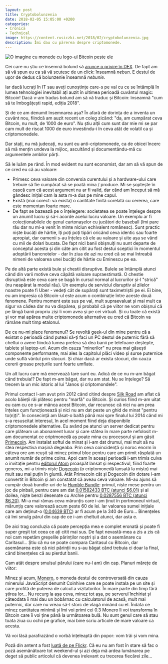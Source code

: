 ```yaml
---
layout: post
title: Cryptobolunzenia
date: 2018-02-05 15:05:00 +0200
categories:
- Cronică
- Technical
image: https://content.rusiczki.net/2018/02/cryptobolunzenia.jpg
description: Îmi dau cu părerea despre criptomonede.
---
```

![O imagine cu monede cu logo-ul Bitcoin peste ele](https://content.rusiczki.net/2018/02/cryptobolunzenia.jpg)

Cei care nu știu ce însemnă bolund să [arunce o privire în DEX](https://dexonline.ro/definitie/bol%C3%A2nd). De fapt am să vă spun eu ca să vă scutesc de un click: înseamnă *nebun*. E destul de ușor de dedus că bolunzenie înseamnă *nebunie*.

Iar dacă lucrați în IT sau aveți cunoștințe care-s pe val cu ce se întâmplă în lumea tehnologiei inevitabil ați auzit în ultimea perioadă cuvântul magic: Bitcoin! Dacă v-am tradus bolund am să vă traduc și Bitcoin: înseamnă "cum să te îmbogățești rapid, ediția 2018".

Și de ce am denumit însemnarea așa? În afară de dorința de a inventa un cuvânt nou, fiindcă am auzit recent un coleg zicând: "da, am cumpărat ceva Bitcoin, nu mult, de 1000 de euro". Nu știu alții cum sunt dar mie mi se par cam mult de riscat 1000 de euro investindu-i în ceva atât de volatil ca și criptomonedele.

Dar stați, nu mă judecați, nu sunt eu anti-criptomonede, ca de obicei încerc să mă mențin undeva la mijloc, ascultând și documentându-mă cu argumentele ambilor părți.

Să le luăm pe rând. În mod evident nu sunt economist, dar am să vă spun de ce cred eu că au valoare:

- Primesc ceva valoare din conversia curentului și a hardware-ului care trebuie să fie cumpărat să se poată mina / produce. Mi se șoptește în cască cum că acest argument nu ar fi valid, dar când am început să mă gândesc inițial cam la asta m-a dus pe mine capul.
- Există (mai corect: va exista) o cantitate finită corelată cu cererea, care este momentan foarte mare.
- De fapt se bazează pe o înțelegere: societatea se poate înțelege despre un anumit lucru și să-i acorde acelui lucru valoare. Un exemplu ar fi colecționabilele de genul cartonașelor cu jucători de baseball (îmi pare rău dar nu mi-a venit în minte niciun echivalent românesc). Sunt practic niște bucăți de hârtie, îți poți poți tipări oricând ceva identic sau foarte apropiat, dar oamenii s-au înțeles că ele au valoare și uite așa se vând cu mii de dolari bucata. De fapt nici banii obișnuiți nu sunt departe de conceptul acesta și din câte am citit au fost destui sceptici în momentul adoptării bancnotelor - dar în ziua de azi nu cred că se mai întreabă nimeni de valoarea unei bucăți de hârtie cu Eminescu pe ea.

Pe de altă parte există bule și chestii disruptive. Bulele se întâmplă atunci când din varii motive ceva căpătă valoare supraestimată. O chestie disruptivă este ceva care se bagă în cursul normal al lucrurilor și-l "strică" (nu neapărat la modul rău). Un exemplu de serviciul disruptiv al zilelor noastre poate fi Uber - vedeți cât de supărați sunt taximetriștii pe ei. Ei bine, eu am impresia că Bitcoin-ul este acum o combinație între aceste două fenomene. Pentru moment este sus pe val, mult supraevaluat și mai mult ca sigur va cădea dar nu va dispărea, și probabil că pe viitor ne vom obișnui că pe lângă banii propriu ziși îi vom avea și pe cei virtuali. Și cu toate că există și vor mai apărea multe criptomonede alternative eu cred că Bitcoin va rămâne mult timp etalonul.

De ce nu-mi place fenomenul? Se revoltă geek-ul din mine pentru că a existat o perioadă când puteai să-ți faci un PC destul de puternic fără să cheltui o avere fiindcă lumea prefera să dea banii pe telefoane deștepte, tablete și laptop-uri. Acum din cauza "minerilor" nu prea mai găsești componente performante, mai ales la capitolul plăci video și surse puternice unde suflă vântul prin stocuri. Și chiar dacă ar exista stocuri, din cauza cererii groase prețurile sunt foarte umflate.

Un alt lucru care mă enervează tare sunt eu. Adică de ce nu m-am băgat când trebuia!? De fapt m-am băgat, dar nu am stat. Nu se înțelege? Să trecem la un mic istoric al lui "Janos și criptomondele".

Primul contact l-am avut prin 2012 când citind despre [Silk Road](https://en.wikipedia.org/wiki/Silk_Road_\(marketplace\)) am aflat că acolo băieții răi plătesc pentru "marfă" cu Bitcoin. Și curios fiind m-am uitat eu cam cu ce s-ar mânca acest Bitcoin, dar recunosc că nici nu am prea înțeles cum funcționează și nici nu am dat peste un ghid de minat "pentru to(n)ți". În consecință am lăsat-o baltă până mai spre finalul lui 2014 când mi s-a resuscitat interesul, în acel moment fiind deja disponibile criptomonedele alternative. Eu având pe atunci un server dedicat pentru care plăteam un abonament lunar și care stătea în mare parte nefolosit m-am documentat ce criptmonedă aș poate mina cu procesorul și am găsit [Primecoin](https://en.wikipedia.org/wiki/Primecoin). Am instalat softul de minat și i-am dat drumul, mai mult să nu stea respectiva mașină degeaba. Prin ceva coincidență și noroc enorm în câteva ore am reușit să minez primul bloc pentru care am primit răsplată un anumit număr de prime coins. Apoi cam în aceași perioadă i-am trimis cuiva o invitație pentru [editorul Atom](https://atom.io/) proaspăt lansat și respectivul, fiind foarte generos, mi-a trimis niște [Dogecoin](https://en.wikipedia.org/wiki/Dogecoin) (o criptomonedă lansată la mișto) mai mult sau mai puțin în glumă. Atât Primecoin cât și Dogecoin din dotare i-am convertit în Bitcoin și am constatat că aveau ceva valoare. Mi-au ajuns să cumpăr două bundle-uri de la [Humble Bundle](https://www.humblebundle.com/): primul, niște mese pentru un joc de pinball, pentru care am dat [0.01582433 BTC (atunci $6.01)](https://content.rusiczki.net/2018/02/bitcoin-sent-2014-12-03.png) și al doilea, niște benzi desenate cu Archie pentru [0.0287556 BTC (atunci $6.20)](https://content.rusiczki.net/2018/02/bitcoin-sent-2015-01-21.png). Mi-a mai rămas ceva mărunțis care i-am ținut în portmoneul virtual, mărunțiș care valorează acum peste 60 de lei. Iar valoarea sumei inițiale care am deținut-o ([0.04639 BTC](https://content.rusiczki.net/2018/02/bitcoin-received-2014-12-01.png)) ar fi acum pe la 340 de Euro... Binențeles că îmi smulg părul din cap de ce i-am cheltuit atunci, dar asta e.

De aici trag concluzia că poate percepția mea e complet eronată și poate fi super greșit tot ceea ce ați citit mai sus. De fapt nevastă-mea a zis a zis că noi cam repetăm greșelile părinților noștri și a dat o asemănare cu Caritasul... Știu că nu se poate compara Caritasul cu Bitcoin, dar asemănarea este că nici părinții nu s-au băgat când trebuia ci doar la final, când binențeles că au pierdut banii.

Cam atât despre smulsul părului (care nu-l am) din cap. Planuri mărețe de viitor:

Minez și acum, [Monero](https://en.wikipedia.org/wiki/Monero_(cryptocurrency)), o moneda destul de controversată din cauza minerului JavaScript denumit Coinhive care se poate instala pe un site și care profită de puterea de calcul a vizitatorilor. În mare parte din timp fără știrea lor... Nu recurg la așa ceva, minez tot așa, pe serverul închiriat și câteodata îi mai dau un bobârnac cu calculatorul de acasă, mult mai puternic, dar care nu vreau să-l storc de vlagă minând cu el. Îndata ce minez cantitatea minimă și îmi voi primi cei 0.3 Monero îi voi transforma în Bitcoin care îi voi ține până la următoarea bulă. Nu sunt genul care să stau toata ziua cu ochii pe grafice, mai bine scriu articole de mare valoare ca acesta.

Vă voi lăsă parafrazând o vorbă înțeleaptă din popor: vom trăi și vom mina.

Poză din antent a fost [luată de pe Flickr](https://www.flickr.com/photos/cv47al/137845657/). Că eu nu am fost în stare să fac o poză asemănătoare tot weekend-ul și azi deja mă ardea lumânarea pe deget să public articolul că devenea irelevant cu trecerea fiecărei zile...
